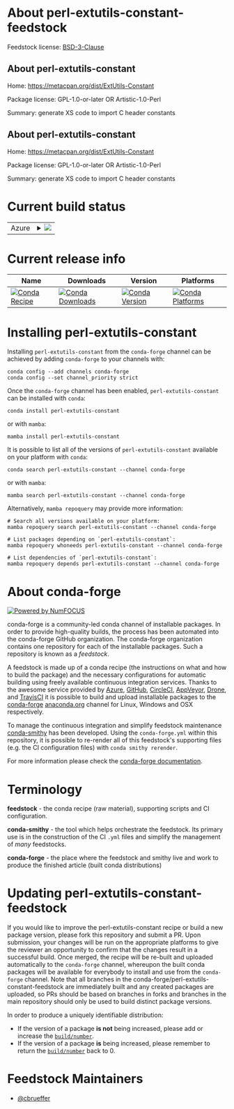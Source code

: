 About perl-extutils-constant-feedstock
======================================

Feedstock license: [BSD-3-Clause](https://github.com/conda-forge/perl-extutils-constant-feedstock/blob/main/LICENSE.txt)


About perl-extutils-constant
----------------------------

Home: https://metacpan.org/dist/ExtUtils-Constant

Package license: GPL-1.0-or-later OR Artistic-1.0-Perl

Summary: generate XS code to import C header constants

About perl-extutils-constant
----------------------------

Home: https://metacpan.org/dist/ExtUtils-Constant

Package license: GPL-1.0-or-later OR Artistic-1.0-Perl

Summary: generate XS code to import C header constants

Current build status
====================


<table>
    
  <tr>
    <td>Azure</td>
    <td>
      <details>
        <summary>
          <a href="https://dev.azure.com/conda-forge/feedstock-builds/_build/latest?definitionId=17456&branchName=main">
            <img src="https://dev.azure.com/conda-forge/feedstock-builds/_apis/build/status/perl-extutils-constant-feedstock?branchName=main">
          </a>
        </summary>
        <table>
          <thead><tr><th>Variant</th><th>Status</th></tr></thead>
          <tbody><tr>
              <td>linux_64</td>
              <td>
                <a href="https://dev.azure.com/conda-forge/feedstock-builds/_build/latest?definitionId=17456&branchName=main">
                  <img src="https://dev.azure.com/conda-forge/feedstock-builds/_apis/build/status/perl-extutils-constant-feedstock?branchName=main&jobName=linux&configuration=linux%20linux_64_" alt="variant">
                </a>
              </td>
            </tr><tr>
              <td>linux_aarch64</td>
              <td>
                <a href="https://dev.azure.com/conda-forge/feedstock-builds/_build/latest?definitionId=17456&branchName=main">
                  <img src="https://dev.azure.com/conda-forge/feedstock-builds/_apis/build/status/perl-extutils-constant-feedstock?branchName=main&jobName=linux&configuration=linux%20linux_aarch64_" alt="variant">
                </a>
              </td>
            </tr><tr>
              <td>linux_ppc64le</td>
              <td>
                <a href="https://dev.azure.com/conda-forge/feedstock-builds/_build/latest?definitionId=17456&branchName=main">
                  <img src="https://dev.azure.com/conda-forge/feedstock-builds/_apis/build/status/perl-extutils-constant-feedstock?branchName=main&jobName=linux&configuration=linux%20linux_ppc64le_" alt="variant">
                </a>
              </td>
            </tr><tr>
              <td>osx_64</td>
              <td>
                <a href="https://dev.azure.com/conda-forge/feedstock-builds/_build/latest?definitionId=17456&branchName=main">
                  <img src="https://dev.azure.com/conda-forge/feedstock-builds/_apis/build/status/perl-extutils-constant-feedstock?branchName=main&jobName=osx&configuration=osx%20osx_64_" alt="variant">
                </a>
              </td>
            </tr>
          </tbody>
        </table>
      </details>
    </td>
  </tr>
</table>

Current release info
====================

| Name | Downloads | Version | Platforms |
| --- | --- | --- | --- |
| [![Conda Recipe](https://img.shields.io/badge/recipe-perl--extutils--constant-green.svg)](https://anaconda.org/conda-forge/perl-extutils-constant) | [![Conda Downloads](https://img.shields.io/conda/dn/conda-forge/perl-extutils-constant.svg)](https://anaconda.org/conda-forge/perl-extutils-constant) | [![Conda Version](https://img.shields.io/conda/vn/conda-forge/perl-extutils-constant.svg)](https://anaconda.org/conda-forge/perl-extutils-constant) | [![Conda Platforms](https://img.shields.io/conda/pn/conda-forge/perl-extutils-constant.svg)](https://anaconda.org/conda-forge/perl-extutils-constant) |

Installing perl-extutils-constant
=================================

Installing `perl-extutils-constant` from the `conda-forge` channel can be achieved by adding `conda-forge` to your channels with:

```
conda config --add channels conda-forge
conda config --set channel_priority strict
```

Once the `conda-forge` channel has been enabled, `perl-extutils-constant` can be installed with `conda`:

```
conda install perl-extutils-constant
```

or with `mamba`:

```
mamba install perl-extutils-constant
```

It is possible to list all of the versions of `perl-extutils-constant` available on your platform with `conda`:

```
conda search perl-extutils-constant --channel conda-forge
```

or with `mamba`:

```
mamba search perl-extutils-constant --channel conda-forge
```

Alternatively, `mamba repoquery` may provide more information:

```
# Search all versions available on your platform:
mamba repoquery search perl-extutils-constant --channel conda-forge

# List packages depending on `perl-extutils-constant`:
mamba repoquery whoneeds perl-extutils-constant --channel conda-forge

# List dependencies of `perl-extutils-constant`:
mamba repoquery depends perl-extutils-constant --channel conda-forge
```


About conda-forge
=================

[![Powered by
NumFOCUS](https://img.shields.io/badge/powered%20by-NumFOCUS-orange.svg?style=flat&colorA=E1523D&colorB=007D8A)](https://numfocus.org)

conda-forge is a community-led conda channel of installable packages.
In order to provide high-quality builds, the process has been automated into the
conda-forge GitHub organization. The conda-forge organization contains one repository
for each of the installable packages. Such a repository is known as a *feedstock*.

A feedstock is made up of a conda recipe (the instructions on what and how to build
the package) and the necessary configurations for automatic building using freely
available continuous integration services. Thanks to the awesome service provided by
[Azure](https://azure.microsoft.com/en-us/services/devops/), [GitHub](https://github.com/),
[CircleCI](https://circleci.com/), [AppVeyor](https://www.appveyor.com/),
[Drone](https://cloud.drone.io/welcome), and [TravisCI](https://travis-ci.com/)
it is possible to build and upload installable packages to the
[conda-forge](https://anaconda.org/conda-forge) [anaconda.org](https://anaconda.org/)
channel for Linux, Windows and OSX respectively.

To manage the continuous integration and simplify feedstock maintenance
[conda-smithy](https://github.com/conda-forge/conda-smithy) has been developed.
Using the ``conda-forge.yml`` within this repository, it is possible to re-render all of
this feedstock's supporting files (e.g. the CI configuration files) with ``conda smithy rerender``.

For more information please check the [conda-forge documentation](https://conda-forge.org/docs/).

Terminology
===========

**feedstock** - the conda recipe (raw material), supporting scripts and CI configuration.

**conda-smithy** - the tool which helps orchestrate the feedstock.
                   Its primary use is in the construction of the CI ``.yml`` files
                   and simplify the management of *many* feedstocks.

**conda-forge** - the place where the feedstock and smithy live and work to
                  produce the finished article (built conda distributions)


Updating perl-extutils-constant-feedstock
=========================================

If you would like to improve the perl-extutils-constant recipe or build a new
package version, please fork this repository and submit a PR. Upon submission,
your changes will be run on the appropriate platforms to give the reviewer an
opportunity to confirm that the changes result in a successful build. Once
merged, the recipe will be re-built and uploaded automatically to the
`conda-forge` channel, whereupon the built conda packages will be available for
everybody to install and use from the `conda-forge` channel.
Note that all branches in the conda-forge/perl-extutils-constant-feedstock are
immediately built and any created packages are uploaded, so PRs should be based
on branches in forks and branches in the main repository should only be used to
build distinct package versions.

In order to produce a uniquely identifiable distribution:
 * If the version of a package **is not** being increased, please add or increase
   the [``build/number``](https://docs.conda.io/projects/conda-build/en/latest/resources/define-metadata.html#build-number-and-string).
 * If the version of a package **is** being increased, please remember to return
   the [``build/number``](https://docs.conda.io/projects/conda-build/en/latest/resources/define-metadata.html#build-number-and-string)
   back to 0.

Feedstock Maintainers
=====================

* [@cbrueffer](https://github.com/cbrueffer/)

